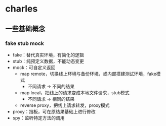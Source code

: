 # charles



## 一些基础概念



### fake stub mock

- fake：替代真实环境，有简化的逻辑
- stub：纯预定义数据，不能动态变更
- mock：可自定义返回
    - map remote，切换线上环境与备份环境，或内部搭建测试环境，fake模式
        - 不同请求 -> 不同的结果
    - map local，把线上的请求变成本地文件请求，stub模式
        - 不同请求 -> 相同的结果
    - reverse proxy，把线上请求转发，proxy模式
- proxy：挡板，可在原结果基础上进行修改
- spy：监听特定方法的调用